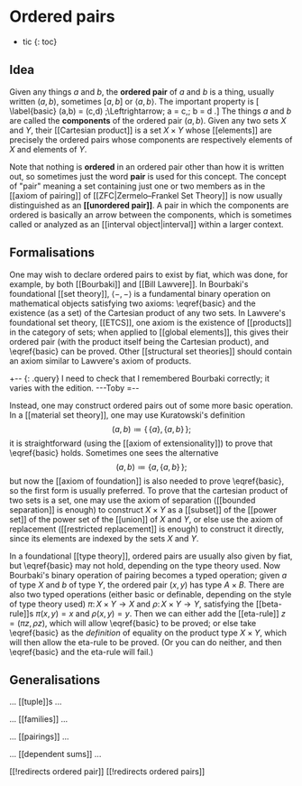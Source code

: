 
# Ordered pairs
* tic
{: toc}

## Idea

Given any things $a$ and $b$, the __ordered pair__ of $a$ and $b$ is a thing, usually written $(a,b)$, sometimes $[a,b]$ or $\langle{a,b}\rangle$.  The important property is
\[ \label{basic} (a,b) = (c,d) \;\Leftrightarrow\; a = c,\; b = d .\]
The things $a$ and $b$ are called the __components__ of the ordered pair $(a,b)$.  Given any two sets $X$ and $Y$, their [[Cartesian product]] is a set $X \times Y$ whose [[elements]] are precisely the ordered pairs whose components are respectively elements of $X$ and elements of $Y$.

Note that nothing is __ordered__ in an ordered pair other than how it is written out, so sometimes just the word __pair__ is used for this concept. The concept of  "pair" meaning a set containing just one or two members as in the [[axiom of pairing]] of [[ZFC|Zermelo–Frankel Set Theory]] is now usually distinguished as an __[[unordered pair]]__. A pair in which the components are ordered is basically an arrow between the components, which is sometimes called or analyzed as an [[interval object|interval]] within a larger context.


## Formalisations

One may wish to declare ordered pairs to exist by fiat, which was done, for example, by both [[Bourbaki]] and [[Bill Lawvere]].  In Bourbaki\'s foundational [[set theory]], $\langle{-,-}\rangle$ is a fundamental binary operation on mathematical objects satisfying two axioms: \eqref{basic} and the existence (as a set) of the Cartesian product of any two sets.  In Lawvere\'s foundational set theory, [[ETCS]], one axiom is the existence of [[products]] in the category of sets; when applied to [[global elements]], this gives their ordered pair (with the product itself being the Cartesian product), and \eqref{basic} can be proved.  Other [[structural set theories]] should contain an axiom similar to Lawvere\'s axiom of products.

+-- {: .query}
I need to check that I remembered Bourbaki correctly; it varies with the edition.  ---Toby
=--

Instead, one may construct ordered pairs out of some more basic operation.  In a [[material set theory]], one may use Kuratowski\'s definition
$$ (a,b) \coloneqq \big\{\,\{a\},\{a,b\}\,\big\} ;$$
it is straightforward (using the [[axiom of extensionality]]) to prove that \eqref{basic} holds.  Sometimes one sees the alternative
$$ (a,b) \coloneqq \big\{a, \{a,b\}\,\big\} ;$$
but now the [[axiom of foundation]] is also needed to prove \eqref{basic}, so the first form is usually preferred.  To prove that the cartesian product of two sets is a set, one may use the axiom of separation ([[bounded separation]] is enough) to construct $X \times Y$ as a [[subset]] of the [[power set]] of the power set of the [[union]] of $X$ and $Y$, or else use the axiom of replacement ([[restricted replacement]] is enough) to construct it directly, since its elements are indexed by the sets $X$ and $Y$.

In a foundational [[type theory]], ordered pairs are usually also given by fiat, but \eqref{basic} may not hold, depending on the type theory used.  Now Bourbaki\'s binary operation of pairing becomes a typed operation; given $a$ of type $X$ and $b$ of type $Y$, the ordered pair $(x,y)$ has type $A \times B$.  There are also two typed operations (either basic or definable, depending on the style of type theory used) $\pi\colon X \times Y \to X$ and $\rho\colon X \times Y \to Y$, satisfying the [[beta-rule]]s $\pi(x,y) = x$ and $\rho(x,y) = y$.  Then we can either add the [[eta-rule]] $z = (\pi z,\rho z)$, which will allow \eqref{basic} to be proved; or else take \eqref{basic} as the *definition* of equality on the product type $X \times Y$, which will then allow the eta-rule to be proved.  (Or you can do neither, and then \eqref{basic} and the eta-rule will fail.)


## Generalisations

... [[tuple]]s ...

... [[families]] ...

... [[pairings]] ...

... [[dependent sums]] ...


[[!redirects ordered pair]]
[[!redirects ordered pairs]]
